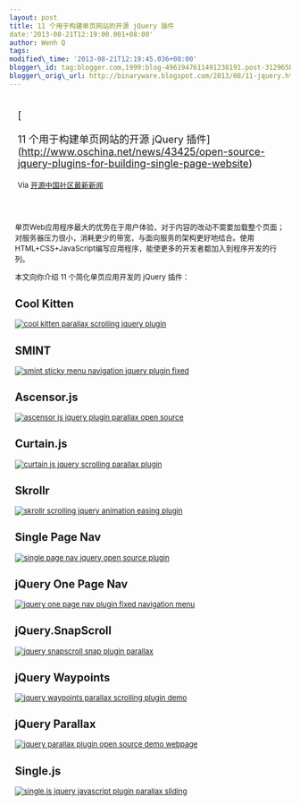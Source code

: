 ```yaml
--- 
layout: post 
title: 11 个用于构建单页网站的开源 jQuery 插件 
date:'2013-08-21T12:19:00.001+08:00' 
author: Wenh Q
tags:
modified\_time: '2013-08-21T12:19:45.036+08:00' 
blogger\_id: tag:blogger.com,1999:blog-4961947611491238191.post-3129658912099137577
blogger\_orig\_url: http://binaryware.blogspot.com/2013/08/11-jquery.html
---
```

<div style="margin: 10px; padding: 5px;">

<div style="font-size: 18px;">

[

11 个用于构建单页网站的开源 jQuery
插件](http://www.oschina.net/news/43425/open-source-jquery-plugins-for-building-single-page-website)

</div>

<div style="font-size: 13px;">

Via [开源中国社区最新新闻](http://www.oschina.net/?from=rss)

</div>

</div>

<div style="font-size: 13px; padding: 15px 0 10px 10px;">

单页Web应用程序最大的优势在于用户体验，对于内容的改动不需要加载整个页面；对服务器压力很小，消耗更少的带宽，与面向服务的架构更好地结合。使用HTML+CSS+JavaScript编写应用程序，能使更多的开发者都加入到程序开发的行列。

本文向你介绍 11 个简化单页应用开发的 jQuery 插件：

Cool Kitten
-----------

[![cool kitten parallax scrolling jquery
plugin](http://static.oschina.net/uploads/img/201308/21090851_IKLH.png)](http://jalxob.com/cool-kitten/)

SMINT
-----

[![smint sticky menu navigation jquery plugin
fixed](http://static.oschina.net/uploads/img/201308/21090852_YK3e.png)](http://www.outyear.co.uk/smint/)

Ascensor.js
-----------

[![ascensor js jquery plugin parallax open
source](http://static.oschina.net/uploads/img/201308/21090853_VeEt.png)](http://www.oschina.net/p/ascensor)

Curtain.js
----------

[![curtain js jquery scrolling parallax
plugin](http://static.oschina.net/uploads/img/201308/21090854_HqfU.png)](http://www.oschina.net/p/curtain-js)

Skrollr
-------

[![skrollr scrolling jquery animation easing
plugin](http://static.oschina.net/uploads/img/201308/21090857_Nxwn.png)](http://prinzhorn.github.io/skrollr/)

Single Page Nav
---------------

[![single page nav jquery open source
plugin](http://static.oschina.net/uploads/img/201308/21090857_cLe2.png)](https://github.com/ChrisWojcik/single-page-nav)

jQuery One Page Nav
-------------------

[![jquery one page nav plugin fixed navigation
menu](http://static.oschina.net/uploads/img/201308/21090902_jBCy.png)](https://github.com/davist11/jQuery-One-Page-Nav)

jQuery.SnapScroll
-----------------

[![jquery snapscroll snap plugin
parallax](http://static.oschina.net/uploads/img/201308/21090902_qSYV.png)](http://wtm.github.io/jquery.snapscroll/)

jQuery Waypoints
----------------

[![jquery waypoints parallax scrolling plugin
demo](http://static.oschina.net/uploads/img/201308/21090905_FrCu.png)](http://www.oschina.net/p/waypoints)

jQuery Parallax
---------------

[![jquery parallax plugin open source demo
webpage](http://static.oschina.net/uploads/img/201308/21090905_bC86.png)](http://www.oschina.net/p/parallax)

Single.js
---------

[![single.js jquery javascript plugin parallax
sliding](http://static.oschina.net/uploads/img/201308/21090911_4fSo.png)](https://github.com/rafaelfragosom/singlejs)

</div>
